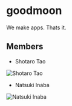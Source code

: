 # goodmoon

We make apps. Thats it.

## Members

* Shotaro Tao

![Shotaro Tao](https://imgur.com/JxawRuP.png)


* Natsuki Inaba

![Natsuki Inaba](https://imgur.com/Li0LDE9.png)

